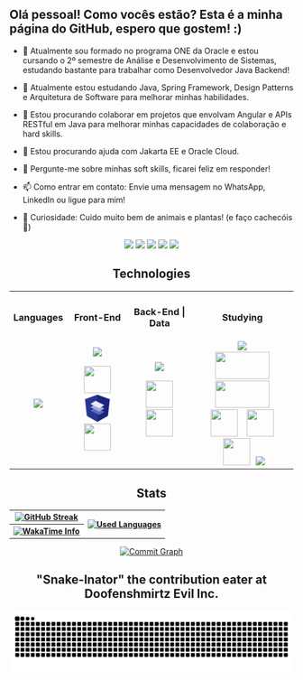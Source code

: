 <html>

<body>
<section>
    <h2>Olá pessoal! Como vocês estão? Esta é a minha página do GitHub, espero que gostem! :)</h2>
    <ul>
        <li>
            <p>🔭 Atualmente sou formado no programa ONE da Oracle e estou cursando o 2º semestre de Análise e
                Desenvolvimento de Sistemas, estudando bastante para trabalhar como Desenvolvedor Java Backend!</p>
        </li>
        <li>
            <p>🌱 Atualmente estou estudando Java, Spring Framework, Design Patterns e Arquitetura de Software para
                melhorar minhas habilidades.</p>
        </li>
        <li>
            <p>👯 Estou procurando colaborar em projetos que envolvam Angular e APIs RESTful em Java para melhorar minhas
                capacidades de colaboração e hard skills.</p>
        </li>
        <li>
            <p>🤔 Estou procurando ajuda com Jakarta EE e Oracle Cloud.</p>
        </li>
        <li>
            <p>💬 Pergunte-me sobre minhas soft skills, ficarei feliz em responder!</p>
        </li>
        <li>
            <p>📫 Como entrar em contato: Envie uma mensagem no WhatsApp, LinkedIn ou ligue para mim!</p>
        </li>
        <li>
            <p>🌾 Curiosidade: Cuido muito bem de animais e plantas! (e faço cachecóis 🧣)</p>
        </li>
    </ul>
</section>

<div align="center">
    <a href="https://api.whatsapp.com/send?phone=5511985164568" target="_blank"><img
            src="https://img.shields.io/badge/WhatsApp-25D366?style=for-the-badge&logo=whatsapp&logoColor=white"
            target="_blank"></a>
    <a href="mailto:Pedro.henrique.contato369@gmail.com"><img
            src="https://img.shields.io/badge/-Gmail-%23333?style=for-the-badge&logo=gmail&logoColor=white"
            target="_blank"></a>
    <a href="https://www.linkedin.com/in/pedro-henrique-costa-sinezio-420168231/" target="_blank"><img
            src="https://img.shields.io/badge/-LinkedIn-%230077B5?style=for-the-badge&logo=linkedin&logoColor=white"
            target="_blank"></a>
    <a href="https://wakatime.com/@phwakatime" target="_blank"><img
            src="https://img.shields.io/badge/-Wakatime-white?style=for-the-badge&logo=wakatime&logoColor=black"
            target="_blank"></a>
    <a href="https://docs.google.com/document/d/1_T-bqhmGFuqlLymXtWKU0vEEHcVvog6z/edit?usp=sharing&ouid=115027580491758364493&rtpof=true&sd=true"
       target="_blank"><img
            src="https://img.shields.io/badge/Currículo-34A853?style=for-the-badge&logo=google-sheets&logoColor=white"
            target="_blank"></a>
</div>
</section>

<section align="center">
    <h2> Technologies </h2>
    <table align="center">
        <tr>
            <th>
                <h3>Languages</h3>
            </th>
            <th>
                <h3>Front-End</h3>
            </th>
            <th>
                <h3>Back-End | Data</h3>
            </th>
            <th>
                <h3>Studying</h3>
            </th>
        </tr>
        <tr>
            <td>
                <img src="https://skillicons.dev/icons?i=html,css,scss,js,ts,java,python&perline=3"/>
            </td>
            <td>
                <img src="https://skillicons.dev/icons?i=angular,bootstrap&perline=2"/>
                <p align="center">
                    <img style="width: 48px; height: 48px; margin: 0 6px 0 6px;"
                         src="https://github.com/ng-bootstrap/ng-bootstrap/blob/master/demo/src/public/img/ngb-logo.svg"/>
                    <img style="width: 48px; height: 48px; margin: 0 6px 0 6px;"
                         src="https://github.com/angular-material-extensions/select-icon/blob/master/assets/angular-material-extensions-logo.png"/> <br>
                    <img style="width: 48px; height: 48px; margin: 0 6px 0 6px;"
                         src="https://spartan-goetzrobin.vercel.app/assets/og-image.png"/>
                </p>
            </td>
            <td>
                <img src="https://skillicons.dev/icons?i=spring,maven,mysql,postgresql&perline=2"/>
                <p align="center">
                    <img style="width: 48px; height: 48px; margin: 0 6px 0 6px;"
                         src="https://upload.wikimedia.org/wikipedia/commons/2/22/Pandas_mark.svg"/>
                    <img style="width: 48px; height: 48px; margin: 0 6px 0 6px;"
                         src="https://seeklogo.com/images/N/numpy-logo-479C24EC79-seeklogo.com.png"/>
                </p>
            </td>
            <td>
                <img src="https://skillicons.dev/icons?i=angular,spring,java,nodejs&perline=4"/> <br>
                <img style="width: 96px; height: 48px; margin: 0 6px 0 6px;"
                     src="https://www.ibm.com/content/dam/adobe-cms/instana/media_logo/Oracle.component.complex-narrative-xl.ts=1690900057141.png/content/adobe-cms/br/pt/products/instana/supported-technologies/oracle-database-monitoring/_jcr_content/root/table_of_contents/body/content_section_styled/content-section-body/complex_narrative/logoimage"/>
                <img style="width: 96px; height: 48px; margin: 0 6px 0 6px;"
                     src="https://access.redhat.com/hydra/cwe/rest/v1.0/public/partners/564097/logo"/> <br>
                <img style="width: 48px; height: 48px; margin: 0 6px 0 6px;"
                     src="https://upload.wikimedia.org/wikipedia/commons/thumb/8/81/Jakarta_ee_logo_schooner_color_stacked_default.svg/1280px-Jakarta_ee_logo_schooner_color_stacked_default.svg.png"/>
                <img style="width: 48px; height: 48px; margin: 0 6px 0 6px;"
                     src="https://i2.wp.com/www.primefaces.org/wp-content/uploads/2016/10/primeng_solidBlack.png?fit=250%2C250&ssl=1"/>
                <img style="width: 48px; height: 48px; margin: 0 6px 0 6px;"
                     src="https://upload.wikimedia.org/wikipedia/commons/thumb/f/fe/Apache_Tomcat_logo.svg/2560px-Apache_Tomcat_logo.svg.png"/>
                <img src="https://skillicons.dev/icons?i=c&perline=4"/> 
            </td>
        </tr>
    </table>
</section>

<section align="center">
    <h2> Stats </h2>
    <table align="center">
        <tr>
            <th>
                <a href="https://git.io/streak-stats" title="Go to Source">
                    <img src="https://github-readme-streak-stats.herokuapp.com?user=pedrohenrique57&hide_border=true&exclude_days=Sun%2CSat&background=242938&ring=EEB902&fire=F45D01&currStreakLabel=97CC04&sideNums=F45D01&sideLabels=97CC04&dates=EEB902&currStreakNum=F45D01&stroke=EB5454"
                         alt="GitHub Streak"/>
                </a>
            </th>
            <th rowspan="2">
                <a href="https://github.com/anuraghazra/github-readme-stats" title="Go to Source">
                    <img width="380px"
                         src="https://github-readme-stats.vercel.app/api/top-langs/?username=pedroHenrique57&title_color=f45d01&text_color=eeb902&icon_color=f45d01&bg_color=242938&langs_count=20&layout=donut-vertical&hide_border=true"
                         alt="Used Languages"/>
                </a>
            </th>
        </tr>
        <tr>
            <th>
                <a href="https://github.com/anuraghazra/github-readme-stats" title="Go to Source">
                    <img src="https://github-readme-stats.vercel.app/api/wakatime?username=phwakatime&title_color=f45d01&text_color=eeb902&icon_color=f45d01&bg_color=242938&langs_count=20&layout=compact&hide_border=true"
                         alt="WakaTime Info"/>
                </a>
            </th>
        </tr>
    </table>
    <a href="https://github.com/Ashutosh00710/github-readme-activity-graph" title="Go to Source"><img
            src="https://github-readme-activity-graph.vercel.app/graph?username=pedrohenrique57&bg_color=242938&color=eeb902&line=f45d01&point=ffffff&area=true&hide_border=true"
            alt="Commit Graph">
    </a>
</section>

<section align="center">
    <h2>"Snake-Inator" the contribution eater at Doofenshmirtz Evil Inc.</h2>
    <img alt="Snake Contribution eating"
         src="https://github.com/pedroHenrique57/pedroHenrique57/blob/output/github-snake-dark.svg">
</section>
</body>

</html>
